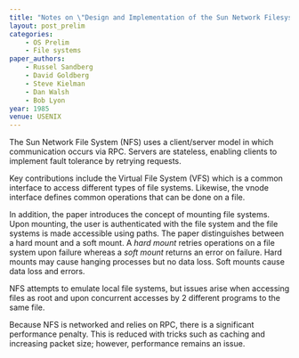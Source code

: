 ```yaml
---
title: "Notes on \"Design and Implementation of the Sun Network Filesystem\""
layout: post_prelim
categories:
    - OS Prelim
    - File systems
paper_authors:
    - Russel Sandberg
    - David Goldberg
    - Steve Kielman
    - Dan Walsh
    - Bob Lyon
year: 1985
venue: USENIX
---
```


The Sun Network File System (NFS) uses a client/server model in which communication occurs via RPC.
Servers are stateless, enabling clients to implement fault tolerance by retrying requests.

Key contributions include the Virtual File System (VFS) which is a common interface to access different types of file systems.
Likewise, the vnode interface defines common operations that can be done on a file.

In addition, the paper introduces the concept of mounting file systems.
Upon mounting, the user is authenticated with the file system and the file systems is made accessible using paths.
The paper distinguishes between a hard mount and a soft mount.
A *hard mount* retries operations on a file system upon failure whereas a *soft mount* returns an error on failure.
Hard mounts may cause hanging processes but no data loss.
Soft mounts cause data loss and errors.

NFS attempts to emulate local file systems, but issues arise when accessing files as root and upon concurrent accesses by 2 different programs to the same file.

Because NFS is networked and relies on RPC, there is a significant performance penalty.
This is reduced with tricks such as caching and increasing packet size; however, performance remains an issue.